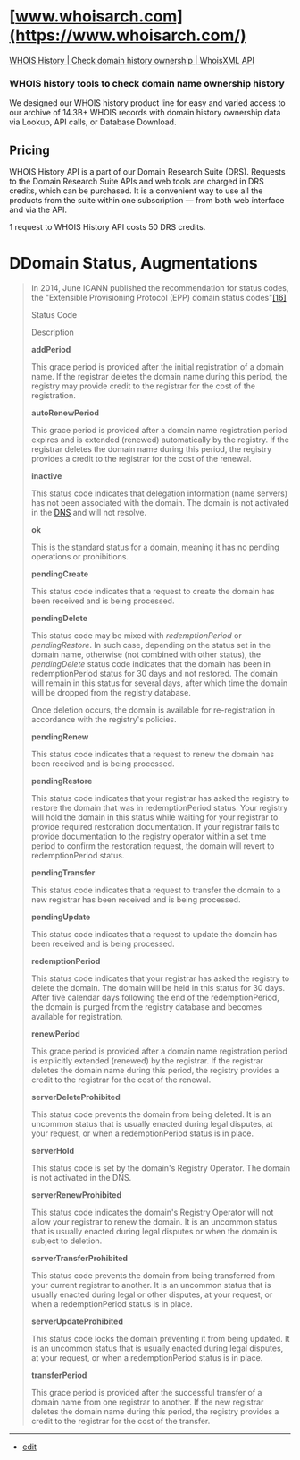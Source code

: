 # [www.whoisarch.com](https://www.whoisarch.com/)

[WHOIS History | Check domain history ownership | WhoisXML API](https://whois-history.whoisxmlapi.com/)

### WHOIS history tools to check domain name ownership history

We designed our WHOIS history product line for easy and varied access to our archive of 14.3B+ WHOIS records with domain history ownership data via Lookup, API calls, or Database Download.

## Pricing

WHOIS History API is a part of our Domain Research Suite (DRS). Requests to the Domain Research Suite APIs and web tools are charged in DRS credits, which can be purchased. It is a convenient way to use all the products from the suite within one subscription — from both web interface and via the API.

1 request to WHOIS History API costs 50 DRS credits.



# DDomain Status, Augmentations
> 
> In 2014, June ICANN published the recommendation for status codes, the "Extensible Provisioning Protocol (EPP) domain status codes"[\[16\]](https://en.wikipedia.org/wiki/WHOIS#cite_note-16)
> 
> Status Code
> 
> Description
> 
> **addPeriod**
> 
> This grace period is provided after the initial registration of a domain name. If the registrar deletes the domain name during this period, the registry may provide credit to the registrar for the cost of the registration.
> 
> **autoRenewPeriod**
> 
> This grace period is provided after a domain name registration period expires and is extended (renewed) automatically by the registry. If the registrar deletes the domain name during this period, the registry provides a credit to the registrar for the cost of the renewal.
> 
> **inactive**
> 
> This status code indicates that delegation information (name servers) has not been associated with the domain. The domain is not activated in the [DNS](https://en.wikipedia.org/wiki/DNS "DNS") and will not resolve.
> 
> **ok**
> 
> This is the standard status for a domain, meaning it has no pending operations or prohibitions.
> 
> **pendingCreate**
> 
> This status code indicates that a request to create the domain has been received and is being processed.
> 
> **pendingDelete**
> 
> This status code may be mixed with _redemptionPeriod_ or _pendingRestore_. In such case, depending on the status set in the domain name, otherwise (not combined with other status), the _pendingDelete_ status code indicates that the domain has been in redemptionPeriod status for 30 days and not restored. The domain will remain in this status for several days, after which time the domain will be dropped from the registry database.
> 
> Once deletion occurs, the domain is available for re-registration in accordance with the registry's policies.
> 
> **pendingRenew**
> 
> This status code indicates that a request to renew the domain has been received and is being processed.
> 
> **pendingRestore**
> 
> This status code indicates that your registrar has asked the registry to restore the domain that was in redemptionPeriod status. Your registry will hold the domain in this status while waiting for your registrar to provide required restoration documentation. If your registrar fails to provide documentation to the registry operator within a set time period to confirm the restoration request, the domain will revert to redemptionPeriod status.
> 
> **pendingTransfer**
> 
> This status code indicates that a request to transfer the domain to a new registrar has been received and is being processed.
> 
> **pendingUpdate**
> 
> This status code indicates that a request to update the domain has been received and is being processed.
> 
> **redemptionPeriod**
> 
> This status code indicates that your registrar has asked the registry to delete the domain. The domain will be held in this status for 30 days. After five calendar days following the end of the redemptionPeriod, the domain is purged from the registry database and becomes available for registration.
> 
> **renewPeriod**
> 
> This grace period is provided after a domain name registration period is explicitly extended (renewed) by the registrar. If the registrar deletes the domain name during this period, the registry provides a credit to the registrar for the cost of the renewal.
> 
> **serverDeleteProhibited**
> 
> This status code prevents the domain from being deleted. It is an uncommon status that is usually enacted during legal disputes, at your request, or when a redemptionPeriod status is in place.
> 
> **serverHold**
> 
> This status code is set by the domain's Registry Operator. The domain is not activated in the DNS.
> 
> **serverRenewProhibited**
> 
> This status code indicates the domain's Registry Operator will not allow your registrar to renew the domain. It is an uncommon status that is usually enacted during legal disputes or when the domain is subject to deletion.
> 
> **serverTransferProhibited**
> 
> This status code prevents the domain from being transferred from your current registrar to another. It is an uncommon status that is usually enacted during legal or other disputes, at your request, or when a redemptionPeriod status is in place.
> 
> **serverUpdateProhibited**
> 
> This status code locks the domain preventing it from being updated. It is an uncommon status that is usually enacted during legal disputes, at your request, or when a redemptionPeriod status is in place.
> 
> **transferPeriod**
> 
> This grace period is provided after the successful transfer of a domain name from one registrar to another. If the new registrar deletes the domain name during this period, the registry provides a credit to the registrar for the cost of the transfer.
> 

---
+ [edit](https://github.com/WHOISarch/www/edit/main/README.md)
